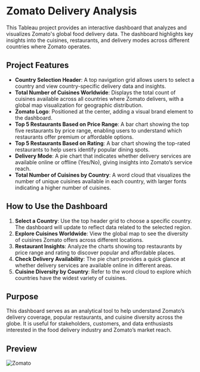 # Zomato Delivery Analysis

This Tableau project provides an interactive dashboard that analyzes and visualizes Zomato's global food delivery data. The dashboard highlights key insights into the cuisines, restaurants, and delivery modes across different countries where Zomato operates.

## Project Features

- **Country Selection Header**: A top navigation grid allows users to select a country and view country-specific delivery data and insights.
- **Total Number of Cuisines Worldwide**: Displays the total count of cuisines available across all countries where Zomato delivers, with a global map visualization for geographic distribution.
- **Zomato Logo**: Positioned at the center, adding a visual brand element to the dashboard.
- **Top 5 Restaurants Based on Price Range**: A bar chart showing the top five restaurants by price range, enabling users to understand which restaurants offer premium or affordable options.
- **Top 5 Restaurants Based on Rating**: A bar chart showing the top-rated restaurants to help users identify popular dining spots.
- **Delivery Mode**: A pie chart that indicates whether delivery services are available online or offline (Yes/No), giving insights into Zomato’s service reach.
- **Total Number of Cuisines by Country**: A word cloud that visualizes the number of unique cuisines available in each country, with larger fonts indicating a higher number of cuisines.

## How to Use the Dashboard

1. **Select a Country**: Use the top header grid to choose a specific country. The dashboard will update to reflect data related to the selected region.
2. **Explore Cuisines Worldwide**: View the global map to see the diversity of cuisines Zomato offers across different locations.
3. **Restaurant Insights**: Analyze the charts showing top restaurants by price range and rating to discover popular and affordable places.
4. **Check Delivery Availability**: The pie chart provides a quick glance at whether delivery services are available online in different areas.
5. **Cuisine Diversity by Country**: Refer to the word cloud to explore which countries have the widest variety of cuisines.

## Purpose

This dashboard serves as an analytical tool to help understand Zomato’s delivery coverage, popular restaurants, and cuisine diversity across the globe. It is useful for stakeholders, customers, and data enthusiasts interested in the food delivery industry and Zomato’s market reach.

## Preview
![Zomato](https://github.com/user-attachments/assets/7a6b6846-8c85-465b-b7a2-17ec14ec6f54)
